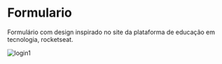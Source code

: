 # Formulario
Formulário com design inspirado no site da plataforma de educação em tecnologia, rocketseat.


![login1](https://user-images.githubusercontent.com/78497908/120902007-4e493c00-c614-11eb-8866-76cf92fc16c7.png)
